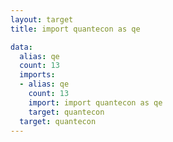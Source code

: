 ```yaml
---
layout: target
title: import quantecon as qe

data:
  alias: qe
  count: 13
  imports:
  - alias: qe
    count: 13
    import: import quantecon as qe
    target: quantecon
  target: quantecon
---
```


